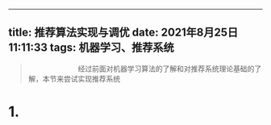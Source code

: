 ---
title: 推荐算法实现与调优
date: 2021年8月25日11:11:33
tags: 机器学习、推荐系统
------

>&emsp;&emsp;&emsp;&emsp;&emsp;&emsp;&emsp;经过前面对机器学习算法的了解和对推荐系统理论基础的了解，本节来尝试实现推荐系统
<!--more-->

# 1.